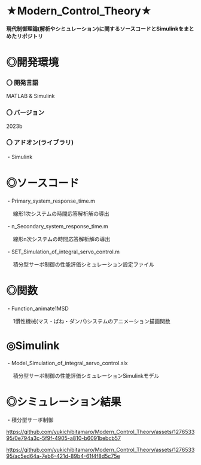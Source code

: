 # ★Modern_Control_Theory★

#### 現代制御理論(解析やシミュレーション)に関するソースコードとSimulinkをまとめたリポジトリ

# ◎開発環境

### 〇 開発言語
 
MATLAB & Simulink

### 〇 バージョン

2023b
 
### 〇 アドオン(ライブラリ)
 
・Simulink


# ◎ソースコード
 
 ・Primary_system_response_time.m
 
 　  線形1次システムの時間応答解析解の導出
   
 ・n_Secondary_system_response_time.m

 　  線形n次システムの時間応答解析解の導出

 ・SET_Simulation_of_integral_servo_control.m

 　  積分型サーボ制御の性能評価シミュレーション設定ファイル

    
# ◎関数
 
 ・Function_animate1MSD
 
 　  1慣性機械(マス・ばね・ダンパ)システムのアニメーション描画関数
   

# ◎Simulink

 ・Model_Simulation_of_integral_servo_control.slx

 　  積分型サーボ制御の性能評価シミュレーションSimulinkモデル

# ◎シミュレーション結果

 ・積分型サーボ制御
 
https://github.com/yukichibitamaro/Modern_Control_Theory/assets/127653395/0e794a3c-5f9f-4905-a810-b6091bebcb57

https://github.com/yukichibitamaro/Modern_Control_Theory/assets/127653395/ac5ed64a-7eb6-421d-89b4-61f4f8d5c75e

